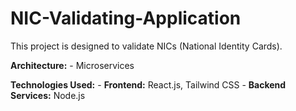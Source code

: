 # NIC-Validating-Application

This project is designed to validate NICs (National Identity Cards).

**Architecture:**
    - Microservices

**Technologies Used:**
    - **Frontend:** React.js, Tailwind CSS
    - **Backend Services:** Node.js
